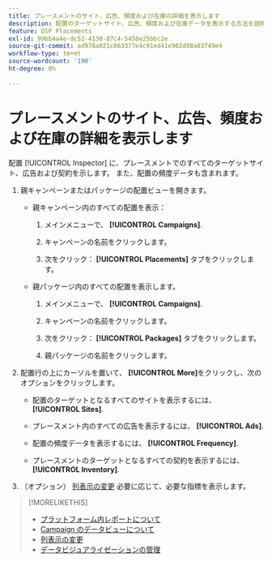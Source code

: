```yaml
---
title: プレースメントのサイト、広告、頻度および在庫の詳細を表示します
description: 配置のターゲットサイト、広告、頻度および在庫データを表示する方法を説明します。
feature: DSP Placements
exl-id: 99bb4a4e-dc52-4130-87c4-5458e25bbc1e
source-git-commit: ad978a021c063377e4c91ed41e902d98a03749e4
workflow-type: tm+mt
source-wordcount: '190'
ht-degree: 0%

---
```


# プレースメントのサイト、広告、頻度および在庫の詳細を表示します

配置 [!UICONTROL Inspector] に、プレースメントでのすべてのターゲットサイト、広告および契約を示します。 また、配置の頻度データも含まれます。

1. 親キャンペーンまたはパッケージの配置ビューを開きます。

   * 親キャンペーン内のすべての配置を表示：

      1. メインメニューで、 **[!UICONTROL Campaigns]**.

      1. キャンペーンの名前をクリックします。

      1. 次をクリック： **[!UICONTROL Placements]** タブをクリックします。
   * 親パッケージ内のすべての配置を表示します。

      1. メインメニューで、 **[!UICONTROL Campaigns]**.

      1. キャンペーンの名前をクリックします。

      1. 次をクリック： **[!UICONTROL Packages]** タブをクリックします。

      1. 親パッケージの名前をクリックします。


1. 配置行の上にカーソルを置いて、 **[!UICONTROL More]**&#x200B;をクリックし、次のオプションをクリックします。

   * 配置のターゲットとなるすべてのサイトを表示するには、 **[!UICONTROL Sites]**.

   * プレースメント内のすべての広告を表示するには、 **[!UICONTROL Ads]**.

   * 配置の頻度データを表示するには、 **[!UICONTROL Frequency]**.

   * プレースメントのターゲットとなるすべての契約を表示するには、 **[!UICONTROL Inventory]**.

1. （オプション） [列表示の変更](column-view-change.md) 必要に応じて、必要な指標を表示します。

>[!MORELIKETHIS]
>
>* [プラットフォーム内レポートについて](campaign-reports-about.md)
>* [Campaign のデータビューについて](campaign-data-views-about.md)
>* [列表示の変更](column-view-change.md)
>* [データビジュアライゼーションの管理](campaign-data-visualization-manage.md)

